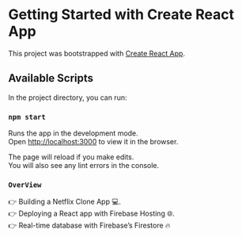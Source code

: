 # Getting Started with Create React App

This project was bootstrapped with [Create React App](https://github.com/facebook/create-react-app).

## Available Scripts

In the project directory, you can run:

### `npm start`

Runs the app in the development mode.\
Open [http://localhost:3000](http://localhost:3000) to view it in the browser.

The page will reload if you make edits.\
You will also see any lint errors in the console.

### `OverView`

👉 Building a Netflix Clone App 💻.\
👉 Deploying a React app with Firebase Hosting 🌐.\
👉 Real-time database with Firebase’s Firestore 🔥
